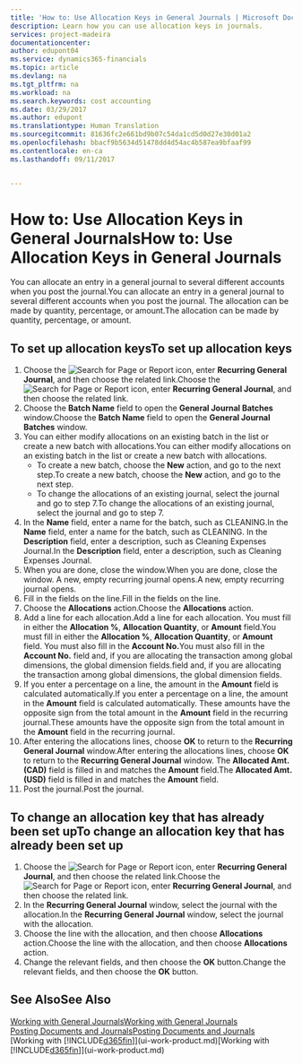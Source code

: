 ```yaml
---
title: 'How to: Use Allocation Keys in General Journals | Microsoft Docs'
description: Learn how you can use allocation keys in journals.
services: project-madeira
documentationcenter: 
author: edupont04
ms.service: dynamics365-financials
ms.topic: article
ms.devlang: na
ms.tgt_pltfrm: na
ms.workload: na
ms.search.keywords: cost accounting
ms.date: 03/29/2017
ms.author: edupont
ms.translationtype: Human Translation
ms.sourcegitcommit: 81636fc2e661bd9b07c54da1cd5d0d27e30d01a2
ms.openlocfilehash: bbacf9b5634d51478dd4d54ac4b587ea9bfaaf99
ms.contentlocale: en-ca
ms.lasthandoff: 09/11/2017


---
```

# <a name="how-to-use-allocation-keys-in-general-journals"></a><span data-ttu-id="5c9e5-103">How to: Use Allocation Keys in General Journals</span><span class="sxs-lookup"><span data-stu-id="5c9e5-103">How to: Use Allocation Keys in General Journals</span></span>
<span data-ttu-id="5c9e5-104">You can allocate an entry in a general journal to several different accounts when you post the journal.</span><span class="sxs-lookup"><span data-stu-id="5c9e5-104">You can allocate an entry in a general journal to several different accounts when you post the journal.</span></span> <span data-ttu-id="5c9e5-105">The allocation can be made by quantity, percentage, or amount.</span><span class="sxs-lookup"><span data-stu-id="5c9e5-105">The allocation can be made by quantity, percentage, or amount.</span></span>

## <a name="to-set-up-allocation-keys"></a><span data-ttu-id="5c9e5-106">To set up allocation keys</span><span class="sxs-lookup"><span data-stu-id="5c9e5-106">To set up allocation keys</span></span>
1. <span data-ttu-id="5c9e5-107">Choose the ![Search for Page or Report](media/ui-search/search_small.png "Search for Page or Report icon") icon, enter **Recurring General Journal**, and then choose the related link.</span><span class="sxs-lookup"><span data-stu-id="5c9e5-107">Choose the ![Search for Page or Report](media/ui-search/search_small.png "Search for Page or Report icon") icon, enter **Recurring General Journal**, and then choose the related link.</span></span>
2. <span data-ttu-id="5c9e5-108">Choose the **Batch Name** field to open the **General Journal Batches** window.</span><span class="sxs-lookup"><span data-stu-id="5c9e5-108">Choose the **Batch Name** field to open the **General Journal Batches** window.</span></span>
3. <span data-ttu-id="5c9e5-109">You can either modify allocations on an existing batch in the list or create a new batch with allocations.</span><span class="sxs-lookup"><span data-stu-id="5c9e5-109">You can either modify allocations on an existing batch in the list or create a new batch with allocations.</span></span>
   * <span data-ttu-id="5c9e5-110">To create a new batch, choose the **New** action, and go to the next step.</span><span class="sxs-lookup"><span data-stu-id="5c9e5-110">To create a new batch, choose the **New** action, and go to the next step.</span></span>
   * <span data-ttu-id="5c9e5-111">To change the allocations of an existing journal, select the journal and go to step 7.</span><span class="sxs-lookup"><span data-stu-id="5c9e5-111">To change the allocations of an existing journal, select the journal and go to step 7.</span></span>    
4. <span data-ttu-id="5c9e5-112">In the **Name** field, enter a name for the batch, such as CLEANING.</span><span class="sxs-lookup"><span data-stu-id="5c9e5-112">In the **Name** field, enter a name for the batch, such as CLEANING.</span></span> <span data-ttu-id="5c9e5-113">In the **Description** field, enter a description, such as Cleaning Expenses Journal.</span><span class="sxs-lookup"><span data-stu-id="5c9e5-113">In the **Description** field, enter a description, such as Cleaning Expenses Journal.</span></span>
5. <span data-ttu-id="5c9e5-114">When you are done, close the window.</span><span class="sxs-lookup"><span data-stu-id="5c9e5-114">When you are done, close the window.</span></span> <span data-ttu-id="5c9e5-115">A new, empty recurring journal opens.</span><span class="sxs-lookup"><span data-stu-id="5c9e5-115">A new, empty recurring journal opens.</span></span>
6. <span data-ttu-id="5c9e5-116">Fill in the fields on the line.</span><span class="sxs-lookup"><span data-stu-id="5c9e5-116">Fill in the fields on the line.</span></span>
7. <span data-ttu-id="5c9e5-117">Choose the **Allocations** action.</span><span class="sxs-lookup"><span data-stu-id="5c9e5-117">Choose the **Allocations** action.</span></span>
8. <span data-ttu-id="5c9e5-118">Add a line for each allocation.</span><span class="sxs-lookup"><span data-stu-id="5c9e5-118">Add a line for each allocation.</span></span> <span data-ttu-id="5c9e5-119">You must fill in either the **Allocation %**, **Allocation Quantity**, or **Amount** field.</span><span class="sxs-lookup"><span data-stu-id="5c9e5-119">You must fill in either the **Allocation %**, **Allocation Quantity**, or **Amount** field.</span></span> <span data-ttu-id="5c9e5-120">You must also fill in the **Account No.**</span><span class="sxs-lookup"><span data-stu-id="5c9e5-120">You must also fill in the **Account No.**</span></span> <span data-ttu-id="5c9e5-121">field and, if you are allocating the transaction among global dimensions, the global dimension fields.</span><span class="sxs-lookup"><span data-stu-id="5c9e5-121">field and, if you are allocating the transaction among global dimensions, the global dimension fields.</span></span>
9. <span data-ttu-id="5c9e5-122">If you enter a percentage on a line, the amount in the **Amount** field is calculated automatically.</span><span class="sxs-lookup"><span data-stu-id="5c9e5-122">If you enter a percentage on a line, the amount in the **Amount** field is calculated automatically.</span></span> <span data-ttu-id="5c9e5-123">These amounts have the opposite sign from the total amount in the **Amount** field in the recurring journal.</span><span class="sxs-lookup"><span data-stu-id="5c9e5-123">These amounts have the opposite sign from the total amount in the **Amount** field in the recurring journal.</span></span>
10. <span data-ttu-id="5c9e5-124">After entering the allocations lines, choose **OK** to return to the **Recurring General Journal** window.</span><span class="sxs-lookup"><span data-stu-id="5c9e5-124">After entering the allocations lines, choose **OK** to return to the **Recurring General Journal** window.</span></span> <span data-ttu-id="5c9e5-125">The **Allocated Amt. (CAD)** field is filled in and matches the **Amount** field.</span><span class="sxs-lookup"><span data-stu-id="5c9e5-125">The **Allocated Amt. (USD)** field is filled in and matches the **Amount** field.</span></span>
11. <span data-ttu-id="5c9e5-126">Post the journal.</span><span class="sxs-lookup"><span data-stu-id="5c9e5-126">Post the journal.</span></span>

## <a name="to-change-an-allocation-key-that-has-already-been-set-up"></a><span data-ttu-id="5c9e5-127">To change an allocation key that has already been set up</span><span class="sxs-lookup"><span data-stu-id="5c9e5-127">To change an allocation key that has already been set up</span></span>
1. <span data-ttu-id="5c9e5-128">Choose the ![Search for Page or Report](media/ui-search/search_small.png "Search for Page or Report icon") icon, enter **Recurring General Journal**, and then choose the related link.</span><span class="sxs-lookup"><span data-stu-id="5c9e5-128">Choose the ![Search for Page or Report](media/ui-search/search_small.png "Search for Page or Report icon") icon, enter **Recurring General Journal**, and then choose the related link.</span></span>
2. <span data-ttu-id="5c9e5-129">In the **Recurring General Journal** window, select the journal with the allocation.</span><span class="sxs-lookup"><span data-stu-id="5c9e5-129">In the **Recurring General Journal** window, select the journal with the allocation.</span></span>
3. <span data-ttu-id="5c9e5-130">Choose the line with the allocation, and then choose **Allocations** action.</span><span class="sxs-lookup"><span data-stu-id="5c9e5-130">Choose the line with the allocation, and then choose **Allocations** action.</span></span>
4. <span data-ttu-id="5c9e5-131">Change the relevant fields, and then choose the **OK** button.</span><span class="sxs-lookup"><span data-stu-id="5c9e5-131">Change the relevant fields, and then choose the **OK** button.</span></span>

## <a name="see-also"></a><span data-ttu-id="5c9e5-132">See Also</span><span class="sxs-lookup"><span data-stu-id="5c9e5-132">See Also</span></span>
[<span data-ttu-id="5c9e5-133">Working with General Journals</span><span class="sxs-lookup"><span data-stu-id="5c9e5-133">Working with General Journals</span></span>](ui-work-general-journals.md)  
[<span data-ttu-id="5c9e5-134">Posting Documents and Journals</span><span class="sxs-lookup"><span data-stu-id="5c9e5-134">Posting Documents and Journals</span></span>](ui-post-documents-journals.md)  
<span data-ttu-id="5c9e5-135">[Working with [!INCLUDE[d365fin](includes/d365fin_md.md)]](ui-work-product.md)</span><span class="sxs-lookup"><span data-stu-id="5c9e5-135">[Working with [!INCLUDE[d365fin](includes/d365fin_md.md)]](ui-work-product.md)</span></span>

